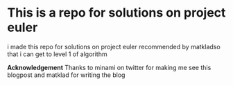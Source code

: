 # This is a repo for solutions on project euler
i made this repo for solutions on project euler recommended by matkladso that i can get to level 1 of algorithm 

**Acknowledgement**
Thanks to minami on twitter for making me see this blogpost and matklad for
writing the blog
